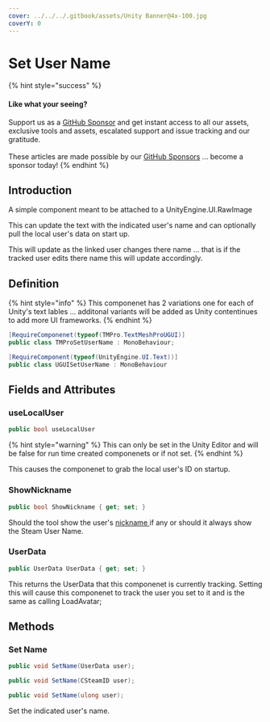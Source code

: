 ```yaml
---
cover: ../../../.gitbook/assets/Unity Banner@4x-100.jpg
coverY: 0
---
```


# Set User Name

{% hint style="success" %}
#### Like what your seeing?

Support us as a [GitHub Sponsor](../../../become-a-sponsor/) and get instant access to all our assets, exclusive tools and assets, escalated support and issue tracking and our gratitude.\
\
These articles are made possible by our [GitHub Sponsors](../../../become-a-sponsor/) ... become a sponsor today!
{% endhint %}

## &#x20;Introduction

A simple component meant to be attached to a UnityEngine.UI.RawImage

This can update the text with the indicated user's name and can optionally pull the local user's data on start up.

This will update as the linked user changes there name ... that is if the tracked user edits there name this will update accordingly.

## Definition

{% hint style="info" %}
This componenet has 2 variations one for each of Unity's text lables ... additonal variants will be added as Unity contentinues to add more UI frameworks.
{% endhint %}

```csharp
[RequireComponenet(typeof(TMPro.TextMeshProUGUI)]
public class TMProSetUserName : MonoBehaviour;
```

```csharp
[RequireComponent(typeof(UnityEngine.UI.Text))]
public class UGUISetUserName : MonoBehaviour
```

## Fields and Attributes

### useLocalUser

```csharp
public bool useLocalUser
```

{% hint style="warning" %}
This can only be set in the Unity Editor and will be false for run time created componenets or if not set.
{% endhint %}

This causes the componenet to grab the local user's ID on startup.

### ShowNickname

```csharp
public bool ShowNickname { get; set; }
```

Should the tool show the user's [nickname ](../data-layer/user-data.md#nickname)if any or should it always show the Steam User Name.

### UserData

```csharp
public UserData UserData { get; set; }
```

This returns the UserData that this componenet is currently tracking. Setting this will cause this componenet to track the user you set to it and is the same as calling LoadAvatar;

## Methods

### Set Name

```csharp
public void SetName(UserData user);
```

```csharp
public void SetName(CSteamID user);
```

```csharp
public void SetName(ulong user);
```

Set the indicated user's name.
